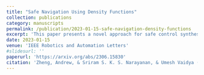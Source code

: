 ```yaml
---
title: "Safe Navigation Using Density Functions"
collection: publications
category: manuscripts
permalink: /publication/2023-01-15-safe-navigation-density-functions
excerpt: 'This paper presents a novel approach for safe control synthesis using the dual formulation of the navigation problem. The main contribution of this paper is in the analytical construction of density functions for almost everywhere navigation with safety and stability guarantees.'
date: 2023-01-15
venue: 'IEEE Robotics and Automation Letters'
#slidesurl: ''
paperurl: 'https://arxiv.org/abs/2306.15830'
citation: 'Zheng, Andrew, & Sriram S. K. S. Narayanan, & Umesh Vaidya (2023). "Safe Navigation Using Density Functions." <i>IEEE Robotics and Automation Letters</i>.'
---
```

